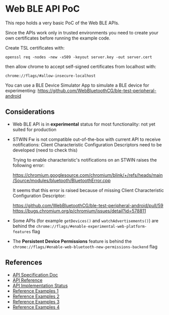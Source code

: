 # Web BLE API PoC

This repo holds a very basic PoC of the Web BLE APIs.

Since the APIs work only in trusted environments you need to create your own certificates before running the example code.

Create TSL certificates with:
```
openssl req -nodes -new -x509 -keyout server.key -out server.cert
```
then allow chrome to accept self-signed certificates from localhost with:
```
chrome://flags/#allow-insecure-localhost
```

You can use a BLE Device Simulator App to simulate a BLE device for experimenting:
https://github.com/WebBluetoothCG/ble-test-peripheral-android

## Considerations

* Web BLE API is in __experimental__ status for most functionality: not yet suited for production
* STWIN Fw is not compatible out-of-the-box with current API to receive notifications: Client Characteristic Configuration Descriptors need to be developed (need to check this)

  Trying to enable characteristic's notifications on an STWIN raises the following error:

  https://chromium.googlesource.com/chromium/blink/+/refs/heads/main/Source/modules/bluetooth/BluetoothError.cpp

  It seems that this error is raised because of missing Client Characteristic Configuration Descriptor:
  
  https://github.com/WebBluetoothCG/ble-test-peripheral-android/pull/59
  https://bugs.chromium.org/p/chromium/issues/detail?id=578811
  
* Some APIs (for example ```getDevices()``` and ```watchAdvertisements()```) are behind the ```chrome://flags/#enable-experimental-web-platform-features``` flag
* The __Persistent Device Permissions__ feature is behind the ```chrome://flags/#enable-web-bluetooth-new-permissions-backend``` flag

## References

* [API Specification Doc](https://webbluetoothcg.github.io/web-bluetooth/)
* [API Reference](https://developer.mozilla.org/en-US/docs/Web/API/Web_Bluetooth_API)
* [API Implementation Status](https://github.com/WebBluetoothCG/web-bluetooth/blob/main/implementation-status.md)
* [Reference Examples 1](https://developers.google.com/web/updates/2015/07/interact-with-ble-devices-on-the-web)
* [Reference Examples 2](https://github.com/WebBluetoothCG/demos)
* [Reference Examples 3](https://googlechrome.github.io/samples/web-bluetooth/)
* [Reference Examples 4](https://googlechrome.github.io/samples/web-bluetooth/watch-advertisements.html)
